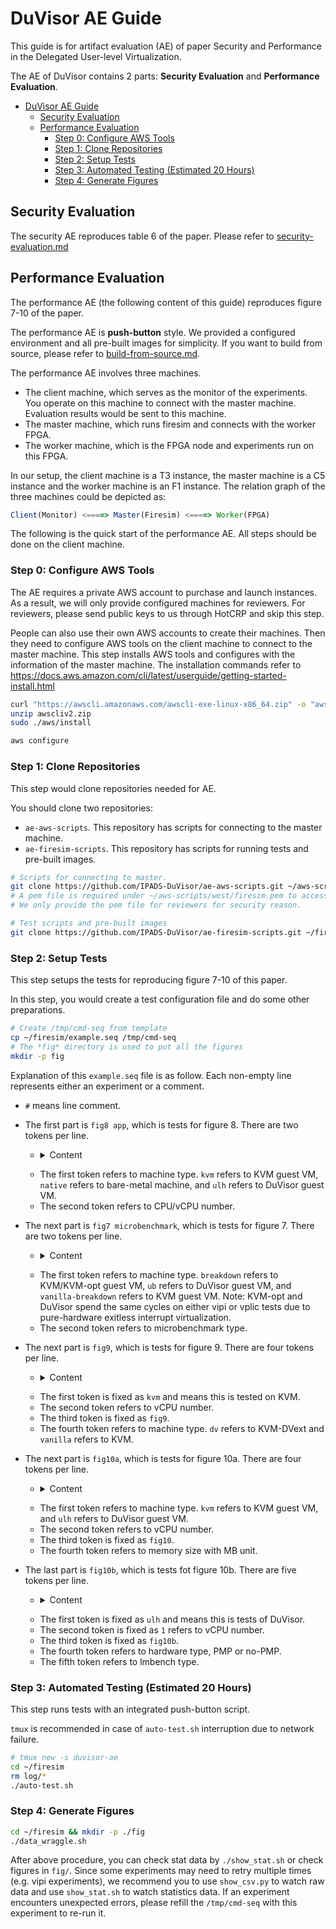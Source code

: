 # DuVisor AE Guide

This guide is for artifact evaluation (AE) of paper Security and Performance in the Delegated User-level Virtualization.

The AE of DuVisor contains 2 parts: **Security Evaluation** and **Performance Evaluation**.

<!--ts-->
* [DuVisor AE Guide](#duvisor-ae-guide)
   * [Security Evaluation](#security-evaluation)
   * [Performance Evaluation](#performance-evaluation)
      * [Step 0: Configure AWS Tools](#step-0-configure-aws-tools)
      * [Step 1: Clone Repositories](#step-1-clone-repositories)
      * [Step 2: Setup Tests](#step-2-setup-tests)
      * [Step 3: Automated Testing (Estimated 20 Hours)](#step-3-automated-testing-estimated-20-hours)
      * [Step 4: Generate Figures](#step-4-generate-figures)
<!--te-->

## Security Evaluation

The security AE reproduces table 6 of the paper. Please refer to [security-evaluation.md](./security-evaluation.md)

## Performance Evaluation

The performance AE (the following content of this guide) reproduces figure 7-10 of the paper.

The performance AE is **push-button** style. We provided a configured environment and all pre-built images for simplicity. If you want to build from source, please refer to [build-from-source.md](./build-from-source.md).

The performance AE involves three machines.
* The client machine, which serves as the monitor of the experiments. You operate on this machine to connect with the master machine. Evaluation results would be sent to this machine.
* The master machine, which runs firesim and connects with the worker FPGA.
* The worker machine, which is the FPGA node and experiments run on this FPGA.

In our setup, the client machine is a T3 instance, the master machine is a C5 instance and the worker machine is an F1 instance.
The relation graph of the three machines could be depicted as:

```javascript
Client(Monitor) <====> Master(Firesim) <====> Worker(FPGA)
```

The following is the quick start of the performance AE. All steps should be done on the client machine.

### Step 0: Configure AWS Tools

The AE requires a private AWS account to purchase and launch instances. As a result, we will only provide configured machines for reviewers. For reviewers, please send public keys to us through HotCRP and skip this step.

People can also use their own AWS accounts to create their machines.
Then they need to configure AWS tools on the client machine to connect to the master machine.
This step installs AWS tools and configures with the information of the master machine. The installation commands refer to https://docs.aws.amazon.com/cli/latest/userguide/getting-started-install.html

```bash
curl "https://awscli.amazonaws.com/awscli-exe-linux-x86_64.zip" -o "awscliv2.zip"
unzip awscliv2.zip
sudo ./aws/install

aws configure
```

### Step 1: Clone Repositories

This step would clone repositories needed for AE.

You should clone two repositories:

* `ae-aws-scripts`. This repository has scripts for connecting to the master machine.
* `ae-firesim-scripts`. This repository has scripts for running tests and pre-built images.

```bash
# Scripts for connecting to master. 
git clone https://github.com/IPADS-DuVisor/ae-aws-scripts.git ~/aws-scripts
# A pem file is required under ~/aws-scripts/west/firesim.pem to access AWS instances.
# We only provide the pem file for reviewers for security reason.

# Test scripts and pre-built images
git clone https://github.com/IPADS-DuVisor/ae-firesim-scripts.git ~/firesim
```

### Step 2: Setup Tests

This step setups the tests for reproducing figure 7-10 of this paper.

In this step, you would create a test configuration file and do some other preparations. 

```bash
# Create /tmp/cmd-seq from template
cp ~/firesim/example.seq /tmp/cmd-seq 
# The *fig* directory is used to put all the figures
mkdir -p fig
```

Explanation of this `example.seq` file is as follow. Each non-empty line represents either an experiment or a comment.

* `#` means line comment.
* The first part is `fig8 app`, which is tests for figure 8. There are two tokens per line.
  * <details><summary>Content</summary><p>
  
      ```txt
      # fig8 app
      kvm 1
      kvm 2
      kvm 4
      native 1
      native 2
      native 4
      ulh 1
      ulh 2
      ulh 4
      ```
  
  </p></details>

  * The first token refers to machine type. `kvm` refers to KVM guest VM, `native` refers to bare-metal machine, and `ulh` refers to DuVisor guest VM.
  * The second token refers to CPU/vCPU number.
* The next part is `fig7 microbenchmark`, which is tests for figure 7. There are two tokens per line.
  * <details><summary>Content</summary><p>
  
      ```txt
      # fig7 microbenchmark
      breakdown hypercall
      breakdown s2pf
      breakdown mmio
      ub hypercall
      ub s2pf
      ub mmio
      breakdown vipi
      vanilla-breakdown vipi
      breakdown vplic
      vanilla-breakdown vplic
      ```
  
  </p></details>

  * The first token refers to machine type. `breakdown` refers to KVM/KVM-opt guest VM, `ub` refers to DuVisor guest VM, and `vanilla-breakdown` refers to KVM guest VM. Note: KVM-opt and DuVisor spend the same cycles on either vipi or vplic tests due to pure-hardware exitless interrupt virtualization.
  * The second token refers to microbenchmark type.
* The next part is `fig9`, which is tests for figure 9. There are four tokens per line.
  * <details><summary>Content</summary><p>
  
      ```txt
      # fig9
      kvm 1 fig9 dv
      kvm 1 fig9 vanilla
      kvm 2 fig9 dv
      kvm 2 fig9 vanilla
      kvm 4 fig9 dv
      kvm 4 fig9 vanilla
      ```
  
  </p></details>

  * The first token is fixed as `kvm` and means this is tested on KVM.
  * The second token refers to vCPU number.
  * The third token is fixed as `fig9`.
  * The fourth token refers to machine type. `dv` refers to KVM-DVext and `vanilla` refers to KVM.
* The next part is `fig10a`, which is tests for figure 10a. There are four tokens per line.
  * <details><summary>Content</summary><p>
  
      ```txt
      # fig10a
      kvm 4 fig10 512
      kvm 4 fig10 1024
      kvm 4 fig10 1536
      kvm 4 fig10 2048

      ulh 4 fig10 512
      ulh 4 fig10 1024
      ulh 4 fig10 1536
      ulh 4 fig10 2048
      ```
  
  </p></details>

  * The first token refers to machine type. `kvm` refers to KVM guest VM, and `ulh` refers to DuVisor guest VM.
  * The second token refers to vCPU number.
  * The third token is fixed as `fig10`.
  * The fourth token refers to memory size with MB unit.
* The last part is `fig10b`, which is tests fot figure 10b. There are five tokens per line.
  * <details><summary>Content</summary><p>
  
      ```txt
      # fig10b
      ulh 1 fig10b pmp cp
      ulh 1 fig10b pmp wr
      ulh 1 fig10b pmp rd
      ulh 1 fig10b pmp rdwr
      ulh 1 fig10b pmp frd
      ulh 1 fig10b pmp fwr
      ulh 1 fig10b pmp fcp
      ulh 1 fig10b pmp bzero
      ulh 1 fig10b pmp bcopy
      ulh 1 fig10b nopmp cp
      ulh 1 fig10b nopmp wr
      ulh 1 fig10b nopmp rd
      ulh 1 fig10b nopmp rdwr
      ulh 1 fig10b nopmp frd
      ulh 1 fig10b nopmp fwr
      ulh 1 fig10b nopmp fcp
      ulh 1 fig10b nopmp bzero
      ulh 1 fig10b nopmp bcopy
      ```
  
  </p></details>

  * The first token is fixed as `ulh` and means this is tests of DuVisor.
  * The second token is fixed as `1` refers to vCPU number.
  * The third token is fixed as `fig10b`.
  * The fourth token refers to hardware type, PMP or no-PMP.
  * The fifth token refers to lmbench type.


### Step 3: Automated Testing (Estimated 20 Hours)

This step runs tests with an integrated push-button script.

`tmux` is recommended in case of `auto-test.sh` interruption due to network failure.

```bash
# tmux new -s duvisor-ae
cd ~/firesim
rm log/*
./auto-test.sh
```

### Step 4: Generate Figures

```bash
cd ~/firesim && mkdir -p ./fig
./data_wraggle.sh
```

After above procedure, you can check stat data by `./show_stat.sh` or check figures in `fig/`.
Since some experiments may need to retry multiple times (e.g. vipi experiments), we recommend you to use `show_csv.py` to watch raw data and use `show_stat.sh` to watch statistics data. If an experiment encounters unexpected errors, please refill the `/tmp/cmd-seq` with this experiment to re-run it.
